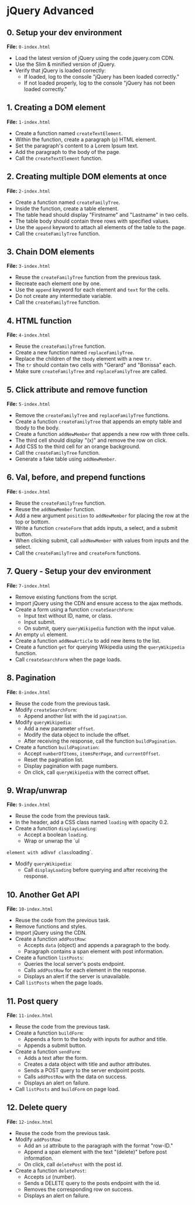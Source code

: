 # jQuery Advanced

## 0. Setup your dev environment
**File:** `0-index.html`

- Load the latest version of jQuery using the code.jquery.com CDN.
- Use the Slim & minified version of jQuery.
- Verify that jQuery is loaded correctly:
  - If loaded, log to the console "jQuery has been loaded correctly."
  - If not loaded properly, log to the console "jQuery has not been loaded correctly."

## 1. Creating a DOM element
**File:** `1-index.html`

- Create a function named `createTextElement`.
- Within the function, create a paragraph (`p`) HTML element.
- Set the paragraph's content to a Lorem Ipsum text.
- Add the paragraph to the body of the page.
- Call the `createTextElement` function.

## 2. Creating multiple DOM elements at once
**File:** `2-index.html`

- Create a function named `createFamilyTree`.
- Inside the function, create a table element.
- The table head should display "Firstname" and "Lastname" in two cells.
- The table body should contain three rows with specified values.
- Use the `append` keyword to attach all elements of the table to the page.
- Call the `createFamilyTree` function.

## 3. Chain DOM elements
**File:** `3-index.html`

- Reuse the `createFamilyTree` function from the previous task.
- Recreate each element one by one.
- Use the `append` keyword for each element and `text` for the cells.
- Do not create any intermediate variable.
- Call the `createFamilyTree` function.

## 4. HTML function
**File:** `4-index.html`

- Reuse the `createFamilyTree` function.
- Create a new function named `replaceFamilyTree`.
- Replace the children of the `tbody` element with a new `tr`.
- The `tr` should contain two cells with "Gerard" and "Bonissa" each.
- Make sure `createFamilyTree` and `replaceFamilyTree` are called.

## 5. Click attribute and remove function
**File:** `5-index.html`

- Remove the `createFamilyTree` and `replaceFamilyTree` functions.
- Create a function `createFamilyTree` that appends an empty table and tbody to the body.
- Create a function `addNewMember` that appends a new row with three cells.
- The third cell should display "(x)" and remove the row on click.
- Add CSS to the third cell for an orange background.
- Call the `createFamilyTree` function.
- Generate a fake table using `addNewMember`.

## 6. Val, before, and prepend functions
**File:** `6-index.html`

- Reuse the `createFamilyTree` function.
- Reuse the `addNewMember` function.
- Add a new argument `position` to `addNewMember` for placing the row at the top or bottom.
- Write a function `createForm` that adds inputs, a select, and a submit button.
- When clicking submit, call `addNewMember` with values from inputs and the select.
- Call the `createFamilyTree` and `createForm` functions.

## 7. Query - Setup your dev environment
**File:** `7-index.html`

- Remove existing functions from the script.
- Import jQuery using the CDN and ensure access to the ajax methods.
- Create a form using a function `createSearchForm`:
  - Input text without ID, name, or class.
  - Input submit.
  - On submit, query `queryWikipedia` function with the input value.
- An empty `ul` element.
- Create a function `addNewArticle` to add new items to the list.
- Create a function `get` for querying Wikipedia using the `queryWikipedia` function.
- Call `createSearchForm` when the page loads.

## 8. Pagination
**File:** `8-index.html`

- Reuse the code from the previous task.
- Modify `createSearchForm`:
  - Append another list with the id `pagination`.
- Modify `queryWikipedia`:
  - Add a new parameter `offset`.
  - Modify the data object to include the offset.
  - After receiving the response, call the function `buildPagination`.
- Create a function `buildPagination`:
  - Accept `numberOfItems`, `itemsPerPage`, and `currentOffset`.
  - Reset the pagination list.
  - Display pagination with page numbers.
  - On click, call `queryWikipedia` with the correct offset.

## 9. Wrap/unwrap
**File:** `9-index.html`

- Reuse the code from the previous task.
- In the header, add a CSS class named `loading` with opacity 0.2.
- Create a function `displayLoading`:
  - Accept a boolean `loading`.
  - Wrap or unwrap the `ul

` element with a `div` of class `loading`.
- Modify `queryWikipedia`:
  - Call `displayLoading` before querying and after receiving the response.

## 10. Another Get API
**File:** `10-index.html`

- Reuse the code from the previous task.
- Remove functions and styles.
- Import jQuery using the CDN.
- Create a function `addPostRow`:
  - Accepts `data` (object) and appends a paragraph to the body.
  - Paragraph contains a span element with post information.
- Create a function `listPosts`:
  - Queries the local server's posts endpoint.
  - Calls `addPostRow` for each element in the response.
  - Displays an alert if the server is unavailable.
- Call `listPosts` when the page loads.

## 11. Post query
**File:** `11-index.html`

- Reuse the code from the previous task.
- Create a function `buildForm`:
  - Appends a form to the body with inputs for author and title.
  - Appends a submit button.
- Create a function `sendForm`:
  - Adds a text after the form.
  - Creates a data object with title and author attributes.
  - Sends a POST query to the server endpoint posts.
  - Calls `addPostRow` with the data on success.
  - Displays an alert on failure.
- Call `listPosts` and `buildForm` on page load.

## 12. Delete query
**File:** `12-index.html`

- Reuse the code from the previous task.
- Modify `addPostRow`:
  - Add an `id` attribute to the paragraph with the format "row-ID."
  - Append a span element with the text "(delete)" before post information.
  - On click, call `deletePost` with the post id.
- Create a function `deletePost`:
  - Accepts `id` (number).
  - Sends a DELETE query to the posts endpoint with the id.
  - Removes the corresponding row on success.
  - Displays an alert on failure.